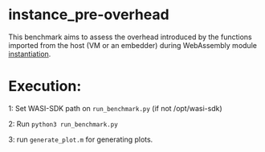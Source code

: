 # instance_pre-overhead

This benchmark aims to assess the overhead introduced by the functions imported from the host (VM or
an embedder) during WebAssembly module 
[instantiation](https://github.com/bytecodealliance/wasmtime/blob/47f2589d046f87517b26a6b373d767b31bc07a8b/crates/wasi-threads/src/lib.rs#L64).


# Execution:

1: Set WASI-SDK path on ```run_benchmark.py``` (if not /opt/wasi-sdk)

2: Run ```python3 run_benchmark.py```

3: run ```generate_plot.m``` for generating plots.

